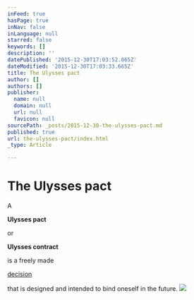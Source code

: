 ```yaml
---
inFeed: true
hasPage: true
inNav: false
inLanguage: null
starred: false
keywords: []
description: ''
datePublished: '2015-12-30T17:03:52.065Z'
dateModified: '2015-12-30T17:03:33.665Z'
title: The Ulysses pact
author: []
authors: []
publisher:
  name: null
  domain: null
  url: null
  favicon: null
sourcePath: _posts/2015-12-30-the-ulysses-pact.md
published: true
url: the-ulysses-pact/index.html
_type: Article

---
```

# The Ulysses pact

A

**Ulysses pact**

or

**Ulysses contract**

is a freely made

[decision][0]

that is designed and intended to bind oneself in the future. ![](https://the-grid-user-content.s3-us-west-2.amazonaws.com/3ef866f6-79be-461b-8b18-0479158a660d.jpg)

[0]: https://en.wikipedia.org/wiki/Decision_making "Decision making"